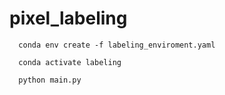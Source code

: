 # pixel_labeling

```
  conda env create -f labeling_enviroment.yaml
```
```
  conda activate labeling
```
```
  python main.py
```
